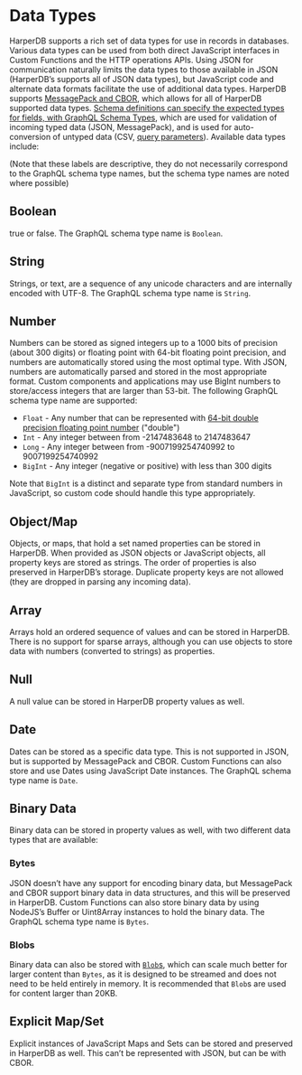 # Data Types

HarperDB supports a rich set of data types for use in records in databases. Various data types can be used from both direct JavaScript interfaces in Custom Functions and the HTTP operations APIs. Using JSON for communication naturally limits the data types to those available in JSON (HarperDB’s supports all of JSON data types), but JavaScript code and alternate data formats facilitate the use of additional data types. HarperDB supports [MessagePack and CBOR](content-types.md), which allows for all of HarperDB supported data types. [Schema definitions can specify the expected types for fields, with GraphQL Schema Types](../../developers/applications/defining-schemas.md), which are used for validation of incoming typed data (JSON, MessagePack), and is used for auto-conversion of untyped data (CSV, [query parameters](../../developers/rest.md)). Available data types include:

(Note that these labels are descriptive, they do not necessarily correspond to the GraphQL schema type names, but the schema type names are noted where possible)

## Boolean

true or false. The GraphQL schema type name is `Boolean`.

## String

Strings, or text, are a sequence of any unicode characters and are internally encoded with UTF-8. The GraphQL schema type name is `String`.

## Number

Numbers can be stored as signed integers up to a 1000 bits of precision (about 300 digits) or floating point with 64-bit floating point precision, and numbers are automatically stored using the most optimal type. With JSON, numbers are automatically parsed and stored in the most appropriate format. Custom components and applications may use BigInt numbers to store/access integers that are larger than 53-bit. The following GraphQL schema type name are supported:

* `Float` - Any number that can be represented with [64-bit double precision floating point number](https://en.wikipedia.org/wiki/Double-precision\_floating-point\_format) ("double")
* `Int` - Any integer between from -2147483648 to 2147483647
* `Long` - Any integer between from -9007199254740992 to 9007199254740992
* `BigInt` - Any integer (negative or positive) with less than 300 digits

Note that `BigInt` is a distinct and separate type from standard numbers in JavaScript, so custom code should handle this type appropriately.

## Object/Map

Objects, or maps, that hold a set named properties can be stored in HarperDB. When provided as JSON objects or JavaScript objects, all property keys are stored as strings. The order of properties is also preserved in HarperDB’s storage. Duplicate property keys are not allowed (they are dropped in parsing any incoming data).

## Array

Arrays hold an ordered sequence of values and can be stored in HarperDB. There is no support for sparse arrays, although you can use objects to store data with numbers (converted to strings) as properties.

## Null

A null value can be stored in HarperDB property values as well.

## Date

Dates can be stored as a specific data type. This is not supported in JSON, but is supported by MessagePack and CBOR. Custom Functions can also store and use Dates using JavaScript Date instances. The GraphQL schema type name is `Date`.

## Binary Data

Binary data can be stored in property values as well, with two different data types that are available:

### Bytes
JSON doesn’t have any support for encoding binary data, but MessagePack and CBOR support binary data in data structures, and this will be preserved in HarperDB. Custom Functions can also store binary data by using NodeJS’s Buffer or Uint8Array instances to hold the binary data. The GraphQL schema type name is `Bytes`.

### Blobs
Binary data can also be stored with [`Blob`s](blob.md), which can scale much better for larger content than `Bytes`, as it is designed to be streamed and does not need to be held entirely in memory. It is recommended that `Blob`s are used for content larger than 20KB. 

## Explicit Map/Set

Explicit instances of JavaScript Maps and Sets can be stored and preserved in HarperDB as well. This can’t be represented with JSON, but can be with CBOR.
